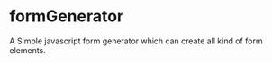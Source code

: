 formGenerator
=============

A Simple javascript form generator which can create all kind of form elements.
